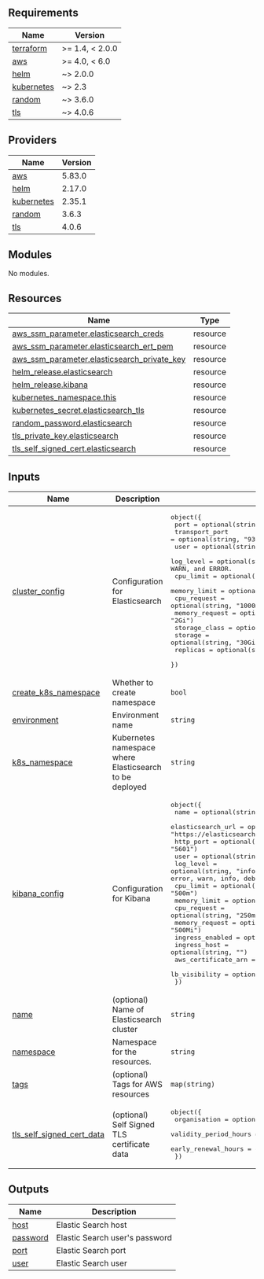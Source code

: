 <!-- BEGINNING OF PRE-COMMIT-TERRAFORM DOCS HOOK -->
## Requirements

| Name | Version |
|------|---------|
| <a name="requirement_terraform"></a> [terraform](#requirement\_terraform) | >= 1.4, < 2.0.0 |
| <a name="requirement_aws"></a> [aws](#requirement\_aws) | >= 4.0, < 6.0 |
| <a name="requirement_helm"></a> [helm](#requirement\_helm) | ~> 2.0.0 |
| <a name="requirement_kubernetes"></a> [kubernetes](#requirement\_kubernetes) | ~> 2.3 |
| <a name="requirement_random"></a> [random](#requirement\_random) | ~> 3.6.0 |
| <a name="requirement_tls"></a> [tls](#requirement\_tls) | ~> 4.0.6 |

## Providers

| Name | Version |
|------|---------|
| <a name="provider_aws"></a> [aws](#provider\_aws) | 5.83.0 |
| <a name="provider_helm"></a> [helm](#provider\_helm) | 2.17.0 |
| <a name="provider_kubernetes"></a> [kubernetes](#provider\_kubernetes) | 2.35.1 |
| <a name="provider_random"></a> [random](#provider\_random) | 3.6.3 |
| <a name="provider_tls"></a> [tls](#provider\_tls) | 4.0.6 |

## Modules

No modules.

## Resources

| Name | Type |
|------|------|
| [aws_ssm_parameter.elasticsearch_creds](https://registry.terraform.io/providers/hashicorp/aws/latest/docs/resources/ssm_parameter) | resource |
| [aws_ssm_parameter.elasticsearch_ert_pem](https://registry.terraform.io/providers/hashicorp/aws/latest/docs/resources/ssm_parameter) | resource |
| [aws_ssm_parameter.elasticsearch_private_key](https://registry.terraform.io/providers/hashicorp/aws/latest/docs/resources/ssm_parameter) | resource |
| [helm_release.elasticsearch](https://registry.terraform.io/providers/hashicorp/helm/latest/docs/resources/release) | resource |
| [helm_release.kibana](https://registry.terraform.io/providers/hashicorp/helm/latest/docs/resources/release) | resource |
| [kubernetes_namespace.this](https://registry.terraform.io/providers/hashicorp/kubernetes/latest/docs/resources/namespace) | resource |
| [kubernetes_secret.elasticsearch_tls](https://registry.terraform.io/providers/hashicorp/kubernetes/latest/docs/resources/secret) | resource |
| [random_password.elasticsearch](https://registry.terraform.io/providers/hashicorp/random/latest/docs/resources/password) | resource |
| [tls_private_key.elasticsearch](https://registry.terraform.io/providers/hashicorp/tls/latest/docs/resources/private_key) | resource |
| [tls_self_signed_cert.elasticsearch](https://registry.terraform.io/providers/hashicorp/tls/latest/docs/resources/self_signed_cert) | resource |

## Inputs

| Name | Description | Type | Default | Required |
|------|-------------|------|---------|:--------:|
| <a name="input_cluster_config"></a> [cluster\_config](#input\_cluster\_config) | Configuration for Elasticsearch | <pre>object({<br>    port           = optional(string, "9200")<br>    transport_port = optional(string, "9300")<br>    user           = optional(string, "elastic")<br>    log_level      = optional(string, "INFO") // values include DEBUG, INFO, WARN, and ERROR.<br>    cpu_limit      = optional(string, "2000m")<br>    memory_limit   = optional(string, "4Gi")<br>    cpu_request    = optional(string, "1000m")<br>    memory_request = optional(string, "2Gi")<br>    storage_class  = optional(string, "gp2")<br>    storage        = optional(string, "30Gi")<br>    replicas       = optional(string, 3)<br>  })</pre> | n/a | yes |
| <a name="input_create_k8s_namespace"></a> [create\_k8s\_namespace](#input\_create\_k8s\_namespace) | Whether to create namespace | `bool` | `true` | no |
| <a name="input_environment"></a> [environment](#input\_environment) | Environment name | `string` | n/a | yes |
| <a name="input_k8s_namespace"></a> [k8s\_namespace](#input\_k8s\_namespace) | Kubernetes namespace where Elasticsearch to be deployed | `string` | n/a | yes |
| <a name="input_kibana_config"></a> [kibana\_config](#input\_kibana\_config) | Configuration for Kibana | <pre>object({<br>    name                = optional(string, "kibana")<br>    elasticsearch_url   = optional(string, "https://elasticsearch-master:9200")<br>    http_port           = optional(string, "5601")<br>    user                = optional(string, "elastic")<br>    log_level           = optional(string, "info") // values include Options are all, fatal, error, warn, info, debug, trace, off<br>    cpu_limit           = optional(string, "500m")<br>    memory_limit        = optional(string, "1Gi")<br>    cpu_request         = optional(string, "250m")<br>    memory_request      = optional(string, "500Mi")<br>    ingress_enabled     = optional(bool, false)<br>    ingress_host        = optional(string, "")<br>    aws_certificate_arn = optional(string, "")<br>    lb_visibility       = optional(string, "internet-facing")<br>  })</pre> | n/a | yes |
| <a name="input_name"></a> [name](#input\_name) | (optional) Name of Elasticsearch cluster | `string` | `"elasticsearch-master"` | no |
| <a name="input_namespace"></a> [namespace](#input\_namespace) | Namespace for the resources. | `string` | n/a | yes |
| <a name="input_tags"></a> [tags](#input\_tags) | (optional) Tags for AWS resources | `map(string)` | `{}` | no |
| <a name="input_tls_self_signed_cert_data"></a> [tls\_self\_signed\_cert\_data](#input\_tls\_self\_signed\_cert\_data) | (optional) Self Signed TLS certificate data | <pre>object({<br>    organisation          = optional(string, null)<br>    validity_period_hours = optional(number, 26280) # 3 years<br>    early_renewal_hours   = optional(number, 168)   # 1 week<br>  })</pre> | <pre>{<br>  "early_renewal_hours": 168,<br>  "organisation": null,<br>  "validity_period_hours": 26280<br>}</pre> | no |

## Outputs

| Name | Description |
|------|-------------|
| <a name="output_host"></a> [host](#output\_host) | Elastic Search host |
| <a name="output_password"></a> [password](#output\_password) | Elastic Search user's password |
| <a name="output_port"></a> [port](#output\_port) | Elastic Search port |
| <a name="output_user"></a> [user](#output\_user) | Elastic Search user |
<!-- END OF PRE-COMMIT-TERRAFORM DOCS HOOK -->
